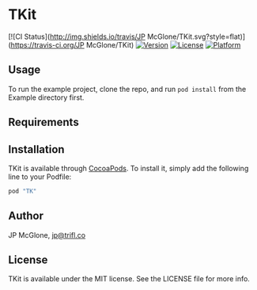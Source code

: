 # TKit

[![CI Status](http://img.shields.io/travis/JP McGlone/TKit.svg?style=flat)](https://travis-ci.org/JP McGlone/TKit)
[![Version](https://img.shields.io/cocoapods/v/TKit.svg?style=flat)](http://cocoapods.org/pods/TKit)
[![License](https://img.shields.io/cocoapods/l/TKit.svg?style=flat)](http://cocoapods.org/pods/TKit)
[![Platform](https://img.shields.io/cocoapods/p/TKit.svg?style=flat)](http://cocoapods.org/pods/TKit)

## Usage

To run the example project, clone the repo, and run `pod install` from the Example directory first.

## Requirements

## Installation

TKit is available through [CocoaPods](http://cocoapods.org). To install
it, simply add the following line to your Podfile:

```ruby
pod "TK"
```

## Author

JP McGlone, jp@trifl.co

## License

TKit is available under the MIT license. See the LICENSE file for more info.
